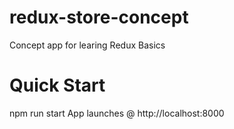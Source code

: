 # redux-store-concept
Concept app for learing Redux Basics

# Quick Start
npm run start
App launches @ http://localhost:8000
